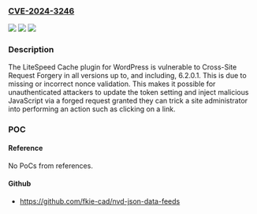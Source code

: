 ### [CVE-2024-3246](https://cve.mitre.org/cgi-bin/cvename.cgi?name=CVE-2024-3246)
![](https://img.shields.io/static/v1?label=Product&message=LiteSpeed%20Cache&color=blue)
![](https://img.shields.io/static/v1?label=Version&message=*%3C%3D%206.2.0.1%20&color=brighgreen)
![](https://img.shields.io/static/v1?label=Vulnerability&message=CWE-352%20Cross-Site%20Request%20Forgery%20(CSRF)&color=brighgreen)

### Description

The LiteSpeed Cache plugin for WordPress is vulnerable to Cross-Site Request Forgery in all versions up to, and including, 6.2.0.1. This is due to missing or incorrect nonce validation. This makes it possible for unauthenticated attackers to update the token setting and inject malicious JavaScript via a forged request granted they can trick a site administrator into performing an action such as clicking on a link.

### POC

#### Reference
No PoCs from references.

#### Github
- https://github.com/fkie-cad/nvd-json-data-feeds

